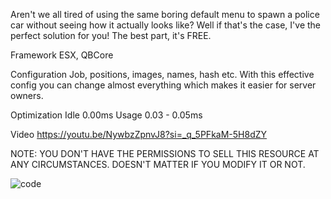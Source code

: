 Aren't we all tired of using the same boring default menu to spawn a police car without seeing how it actually looks like?
  Well if that's the case, I've the perfect solution for you! The best part, it's FREE.

Framework
ESX, QBCore

Configuration
Job, positions, images, names, hash etc. With this effective config you can change almost everything which makes it easier for server owners.


Optimization
Idle 0.00ms
Usage 0.03 - 0.05ms

Video
https://youtu.be/NywbzZpnvJ8?si=_q_5PFkaM-5H8dZY

NOTE: YOU DON'T HAVE THE PERMISSIONS TO SELL THIS RESOURCE AT ANY CIRCUMSTANCES. DOESN'T MATTER IF YOU MODIFY IT OR NOT.

![code](https://github.com/realwestman/Westman-Policegarage/assets/125147438/b3128556-b9d5-47d3-bed4-0c094392dae9)

